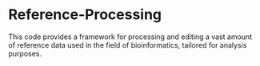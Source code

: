# Reference-Processing
This code provides a framework for processing and editing a vast amount of reference data used in the field of bioinformatics, tailored for analysis purposes.
